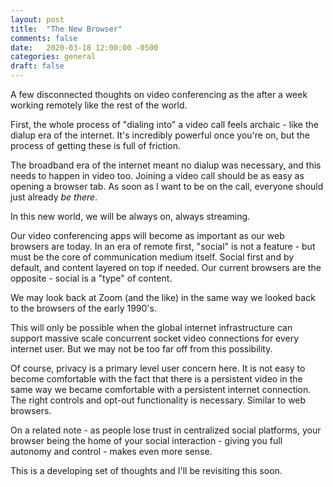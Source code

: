 ```yaml
---
layout: post
title:  "The New Browser"
comments: false
date:   2020-03-18 12:00:00 -0500
categories: general
draft: false
---
```


A few disconnected thoughts on video conferencing as the after a week working remotely like the rest of the world.

First, the whole process of "dialing into" a video call feels archaic - like the dialup era of the internet. It's incredibly powerful once you're on, but the process of getting these is full of friction.

The broadband era of the internet meant no dialup was necessary, and this needs to happen in video too. Joining a video call should be as easy as opening a browser tab. As soon as I want to be on the call, everyone should just already _be there_. 

In this new world, we will be always on, always streaming.

Our video conferencing apps will become as important as our web browsers are today. In an era of remote first, "social" is not a feature - but must be the core of communication medium itself. Social first and by default, and content layered on top if needed. Our current browsers are the opposite - social is a "type" of content. 

We may look back at Zoom (and the like) in the same way we looked back to the browsers of the early 1990's.

This will only be possible when the global internet infrastructure can support massive scale concurrent socket video connections for every internet user. But we may not be too far off from this possibility. 

Of course, privacy is a primary level user concern here. It is not easy to become comfortable with the fact that there is a persistent video in the same way we became comfortable with a persistent internet connection. The right controls and opt-out functionality is necessary. Similar to web browsers.

On a related note - as people lose trust in centralized social platforms, your browser being the home of your social interaction - giving you full autonomy and control - makes even more sense.

This is a developing set of thoughts and I'll be revisiting this soon. 